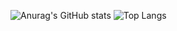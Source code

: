 ![Anurag's GitHub stats](https://github-readme-stats.vercel.app/api?username=zMatty282&count_private=true&show_icons=true&theme=tokyonight)        ![Top Langs](https://github-readme-stats.vercel.app/api/top-langs/?username=zMatty282&theme=tokyonight)


